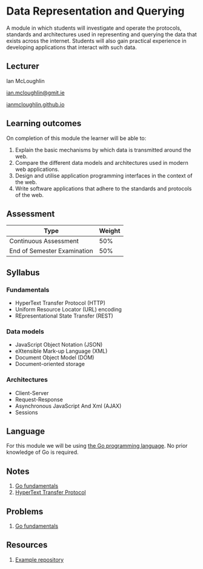 # Data Representation and Querying
A module in which students will investigate and operate the protocols, standards and architectures used in representing and querying the data that exists across the internet.
Students will also gain practical experience in developing applications that interact with such data.

## Lecturer
Ian McLoughlin

ian.mcloughlin@gmit.ie

[ianmcloughlin.github.io](https://ianmcloughlin.github.io)

## Learning outcomes
On completion of this module the learner will be able to:

1. Explain the basic mechanisms by which data is transmitted around the web.
2. Compare the different data models and architectures used in modern web applications.
3. Design and utilise application programming interfaces in the context of the web.
4. Write software applications that adhere to the standards and protocols of the web.


## Assessment

| Type                         | Weight |
| -----------------------------|--------|
| Continuous Assessment        | 50%    |
| End of Semester Examination  | 50%    |


## Syllabus

### Fundamentals
- HyperText Transfer Protocol (HTTP)
- Uniform Resource Locator (URL) encoding
- REpresentational State Transfer (REST)


### Data models
- JavaScript Object Notation (JSON)
- eXtensible Mark-up Language (XML)
- Document Object Model (DOM)
- Document-oriented storage


### Architectures
- Client-Server
- Request-Response
- Asynchronous JavaScript And Xml (AJAX)
- Sessions


## Language
For this module we will be using [the Go programming language](https://golang.org/).
No prior knowledge of Go is required.


## Notes

1. [Go fundamentals](notes/go.md)
2. [HyperText Transfer Protocol](notes/http.md)


## Problems

1. [Go fundamentals](problems/go-fundamentals.md)

## Resources

1. [Example repository](https://github.com/data-representation/go-examples)